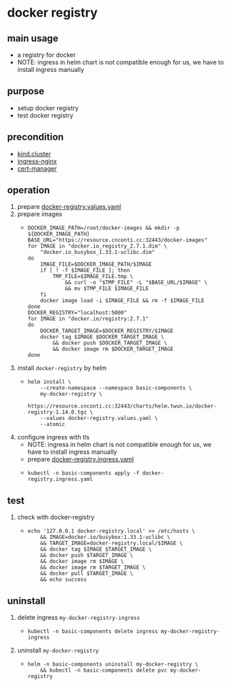 # docker registry

## main usage
* a registry for docker
* NOTE: ingress in helm chart is not compatible enough for us, we have to install ingress manually

## purpose
* setup docker registry
* test docker registry

## precondition
* [kind.cluster](/kubernetes/kind-cluster.md)
* [ingress-nginx](ingress-nginx.md)
* [cert-manager](cert-manager.md)

## operation
1. prepare [docker-registry.values.yaml](resources/docker-registry.values.yaml.md)
2. prepare images
    * ```shell
      DOCKER_IMAGE_PATH=/root/docker-images && mkdir -p ${DOCKER_IMAGE_PATH}
      BASE_URL="https://resource.cnconti.cc:32443/docker-images"
      for IMAGE in "docker.io_registry_2.7.1.dim" \
          "docker.io_busybox_1.33.1-uclibc.dim"
      do
          IMAGE_FILE=$DOCKER_IMAGE_PATH/$IMAGE
          if [ ! -f $IMAGE_FILE ]; then
              TMP_FILE=$IMAGE_FILE.tmp \
                  && curl -o "$TMP_FILE" -L "$BASE_URL/$IMAGE" \
                  && mv $TMP_FILE $IMAGE_FILE
          fi
          docker image load -i $IMAGE_FILE && rm -f $IMAGE_FILE
      done
      DOCKER_REGISTRY="localhost:5000"
      for IMAGE in "docker.io/registry:2.7.1"
      do
          DOCKER_TARGET_IMAGE=$DOCKER_REGISTRY/$IMAGE
          docker tag $IMAGE $DOCKER_TARGET_IMAGE \
              && docker push $DOCKER_TARGET_IMAGE \
              && docker image rm $DOCKER_TARGET_IMAGE
      done
      ```
3. install `docker-registry` by helm
    * ```shell
      helm install \
          --create-namespace --namespace basic-components \
          my-docker-registry \
          https://resource.cnconti.cc:32443/charts/helm.twun.io/docker-registry-1.14.0.tgz \
          --values docker-registry.values.yaml \
          --atomic
      ```
4. configure ingress with tls
    * NOTE: ingress in helm chart is not compatible enough for us, we have to install ingress manually
    * prepare [docker-registry.ingress.yaml](resources/docker-registry.ingress.yaml.md)
    * ```shell
      kubectl -n basic-components apply -f docker-registry.ingress.yaml
      ```

## test
1. check with docker-registry
   * ```shell
     echo '127.0.0.1 docker-registry.local' >> /etc/hosts \
         && IMAGE=docker.io/busybox:1.33.1-uclibc \
         && TARGET_IMAGE=docker-registry.local/$IMAGE \
         && docker tag $IMAGE $TARGET_IMAGE \
         && docker push $TARGET_IMAGE \
         && docker image rm $IMAGE \
         && docker image rm $TARGET_IMAGE \
         && docker pull $TARGET_IMAGE \
         && echo success
     ```

## uninstall
1. delete ingress `my-docker-registry-ingress`
    * ```shell
      kubectl -n basic-components delete ingress my-docker-registry-ingress
      ```
2. uninstall `my-docker-registry`
    * ```shell
      helm -n basic-components uninstall my-docker-registry \
          && kubectl -n basic-components delete pvc my-docker-registry
      ```
